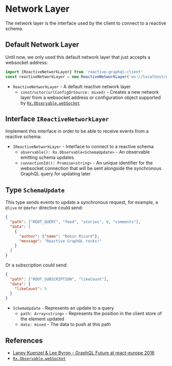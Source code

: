 # Network Layer

The network layer is the interface used by the client to connect to a reactive
schema.

## Default Network Layer

Until now, we only used this default network layer that just accepts a websocket
address:

```js
import {ReactiveNetworkLayer} from 'reactive-graphql-client'
const reactiveNetworkLayer = new ReactiveNetworkLayer('ws://localhost/graphql')
```

- `ReactiveNetworkLayer` - A default reactive network layer
  - `constructor(urlConfigOrSource: mixed)` - Creates a new network layer
    from a websocket address or configuration object supported by
    [`Rx.Observable.webSocket`](
http://reactivex.io/rxjs/class/es6/Observable.js~Observable.html#static-method-webSocket)

## Interface `IReactiveNetworkLayer`

Implement this interface in order to be able to receive events from a reactive
schema:

- `IReactiveNetworkLayer` - Interface to connect to a reactive schema
  - `observable(): Rx.Observable<SchemaUpdate>` - An observable emitting
    schema updates
  - `connectionId(): Promise<string>` - An unique identifier for the
    websocket connection that will be sent alongside the synchronous GraphQL
    query for updating later

## Type `SchemaUpdate`

This type sends events to update a synchronous request, for example, a `@live`
or `@defer` directive could send:

```json
{
  "path": ["ROOT_QUERY", "feed", "stories", 0, "comments"],
  "data": [
    {
      "author": {"name": "Robin Ricard"},
      "message": "Reactive GraphQL rocks!"
    }
  ]
}
```

Or a subscription could send:

```json
{
  "path": ["ROOT_SUBSCRIPTION", "likeCount"],
  "data": {
    "likeCount": 5
  }
}
```

- `SchemaUpdate` - Represents an update to a query
  - `path: Array<string>` - Represents the position in the client store of
    the element updated
  - `data: mixed` - The data to push at this path


## References

- [Laney Kuenzel & Lee Byron - GraphQL Future at react-europe 2016](
  https://www.youtube.com/watch?v=ViXL0YQnioU)
- [`Rx.Observable.webSocket`](
  http://reactivex.io/rxjs/class/es6/Observable.js~Observable.html#static-method-webSocket)
